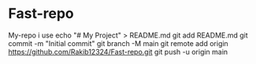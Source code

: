# Fast-repo
My-repo i use
echo "# My Project" > README.md
git add README.md
git commit -m "Initial commit"
git branch -M main
git remote add origin https://github.com/Rakib12324/Fast-repo.git
git push -u origin main
